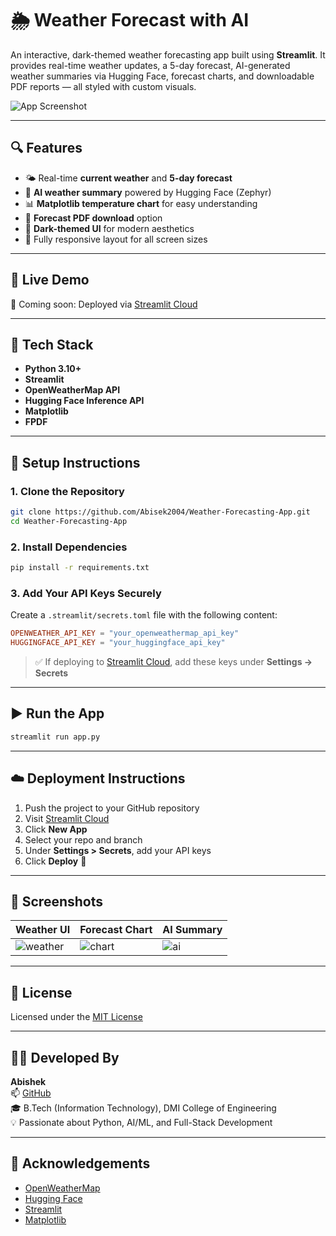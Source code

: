 
# 🌦 Weather Forecast with AI

An interactive, dark-themed weather forecasting app built using **Streamlit**. It provides real-time weather updates, a 5-day forecast, AI-generated weather summaries via Hugging Face, forecast charts, and downloadable PDF reports — all styled with custom visuals.

![App Screenshot](https://user-images.githubusercontent.com/your-app-screenshot.png)

---

## 🔍 Features

- 🌤 Real-time **current weather** and **5-day forecast**
- 💬 **AI weather summary** powered by Hugging Face (Zephyr)
- 📊 **Matplotlib temperature chart** for easy understanding
- 📄 **Forecast PDF download** option
- 🌙 **Dark-themed UI** for modern aesthetics
- 🎯 Fully responsive layout for all screen sizes

---

## 🚀 Live Demo

🔗 Coming soon: Deployed via [Streamlit Cloud](https://streamlit.io/cloud)

---

## 🧰 Tech Stack

- **Python 3.10+**
- **Streamlit**
- **OpenWeatherMap API**
- **Hugging Face Inference API**
- **Matplotlib**
- **FPDF**

---

## 🔐 Setup Instructions

### 1. Clone the Repository

```bash
git clone https://github.com/Abisek2004/Weather-Forecasting-App.git
cd Weather-Forecasting-App
```

### 2. Install Dependencies

```bash
pip install -r requirements.txt
```

### 3. Add Your API Keys Securely

Create a `.streamlit/secrets.toml` file with the following content:

```toml
OPENWEATHER_API_KEY = "your_openweathermap_api_key"
HUGGINGFACE_API_KEY = "your_huggingface_api_key"
```

> ✅ If deploying to [Streamlit Cloud](https://streamlit.io/cloud), add these keys under **Settings → Secrets**

---

## ▶️ Run the App

```bash
streamlit run app.py
```

---

## ☁️ Deployment Instructions

1. Push the project to your GitHub repository
2. Visit [Streamlit Cloud](https://streamlit.io/cloud)
3. Click **New App**
4. Select your repo and branch
5. Under **Settings > Secrets**, add your API keys
6. Click **Deploy** 🚀

---

## 📸 Screenshots

| Weather UI | Forecast Chart | AI Summary |
|------------|----------------|------------|
| ![weather](https://via.placeholder.com/250) | ![chart](https://via.placeholder.com/250) | ![ai](https://via.placeholder.com/250) |

---

## 🪪 License

Licensed under the [MIT License](LICENSE)

---

## 👨‍💻 Developed By

**Abishek**  
📫 [GitHub](https://github.com/Abisek2004)  
🎓 B.Tech (Information Technology), DMI College of Engineering  
💡 Passionate about Python, AI/ML, and Full-Stack Development

---

## 🙌 Acknowledgements

- [OpenWeatherMap](https://openweathermap.org/)
- [Hugging Face](https://huggingface.co/)
- [Streamlit](https://streamlit.io/)
- [Matplotlib](https://matplotlib.org/)
